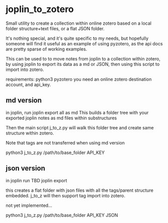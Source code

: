 # joplin_to_zotero
Small utility to create a collection within online zotero based on
a local folder structure+text files, or a flat JSON folder.

It's nothing special, and it's quite specific to my needs, but hopefully someone
will find it useful as an example of using pyzotero, as the api docs are pretty
sparse of working examples.

This can be used to to move notes from joplin to a collection within zotero,
by using joplin to export its data as a md or JSON, then using this script
to import into zotero.

requirements:
python3
pyzotero
you need an online zotero destination account, and api_key.

## md version
in joplin, run 
    joplin export all as md
This builds a folder tree with your exported joplin notes as md files within substructures

Then the main script j_to_z.py will walk this folder tree and create same structure within zotero.

Note that tags are not transferred when using md version

python3 j_to_z.py /path/to/base_folder API_KEY

## json version
in joplin run 
    TBD joplin export

this creates a flat folder with json files with all the tags/parent structure embedded.
j_to_z will then support tag import into zotero.

not yet implemented...

python3 j_to_z.py /path/to/base_folder API_KEY JSON


